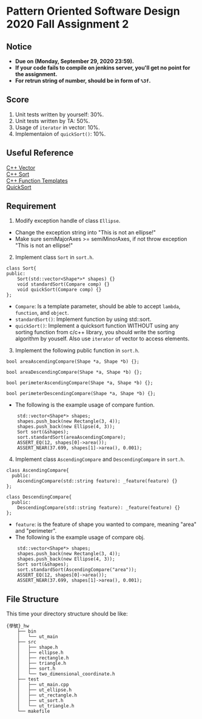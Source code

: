 # **Pattern Oriented Software Design 2020 Fall Assignment 2**  

## **Notice**  
* **Due on (Monday, September 29, 2020 23:59).**  
* **If your code fails to compile on jenkins server, you'll get no point for the assignment.**  
* **For retrun string of number, should be in form of `%3f`.**  

## **Score**

1. Unit tests written by yourself: 30%.  
2. Unit tests written by TA: 50%.  
3. Usage of `iterator` in vector: 10%.  
4. Implementaion of `quickSort()`: 10%.  

## **Useful Reference**
[C++ Vector](http://www.cplusplus.com/reference/vector/vector/)  
[C++ Sort](http://www.cplusplus.com/reference/algorithm/sort/)  
[C++ Function Templates](http://www.cplusplus.com/doc/oldtutorial/templates/)  
[QuickSort](https://en.wikipedia.org/wiki/Quicksort)  

## **Requirement**  
1. Modify exception handle of class `Ellipse`.  
*  Change the exception string into "This is not an ellipse!"  
*  Make sure semiMajorAxes >= semiMinorAxes, if not throw exception "This is not an ellipse!"  

2. Implement class `Sort` in `sort.h`.  
```
class Sort{
public:
    Sort(std::vector<Shape*>* shapes) {}
    void standardSort(Compare comp) {}
    void quickSort(Compare comp) {}
};
```
* `Compare`: Is a template parameter, should be able to accept `lambda`, `function`, and `object`.  
* `standardSort()`: Implement function by using std::sort.  
* `quickSort()`: Implement a quicksort function WITHOUT using any sorting function from c/c++ library, you should write the sorting algorithm by youself. Also use `iterator` of vector to access elements.  

3. Implement the following public function in `sort.h`.  

```
bool areaAscendingCompare(Shape *a, Shape *b) {};

bool areaDescendingCompare(Shape *a, Shape *b) {};

bool perimeterAscendingCompare(Shape *a, Shape *b) {};

bool perimeterDescendingCompare(Shape *a, Shape *b) {};

```
* The following is the example usage of compare funtion.  
```
    std::vector<Shape*> shapes;
    shapes.push_back(new Rectangle(3, 4));
    shapes.push_back(new Ellipse(4, 3));
    Sort sort(&shapes);
    sort.standardSort(areaAscendingCompare);
    ASSERT_EQ(12, shapes[0]->area());
    ASSERT_NEAR(37.699, shapes[1]->area(), 0.001);
```


4. Implement class `AscendingCompare` and `DescendingCompare` in `sort.h`.
```
class AscendingCompare{
  public:
    AscendingCompare(std::string feature): _feature(feature) {}
};

class DescendingCompare{
  public:
    DescendingCompare(std::string feature): _feature(feature) {}
};
```
* `feature`: is the feature of shape you wanted to compare, meaning "area" and "perimeter".  
* The following is the example usage of compare obj.  
```
    std::vector<Shape*> shapes;
    shapes.push_back(new Rectangle(3, 4));
    shapes.push_back(new Ellipse(4, 3));
    Sort sort(&shapes);
    sort.standardSort(AscendingCompare("area"));
    ASSERT_EQ(12, shapes[0]->area());
    ASSERT_NEAR(37.699, shapes[1]->area(), 0.001);
```

## **File Structure**
This time your directory structure should be like:
```
{學號}_hw
    ├── bin
    │   └── ut_main
    ├── src
    │   ├── shape.h
    │   ├── ellipse.h
    │   ├── rectangle.h
    │   ├── triangle.h
    │   ├── sort.h
    │   └── two_dimensional_coordinate.h
    ├── test
    │   ├── ut_main.cpp
    │   ├── ut_ellipse.h
    │   ├── ut_rectangle.h
    │   ├── ut_sort.h
    │   └── ut_triangle.h
    └── makefile

```